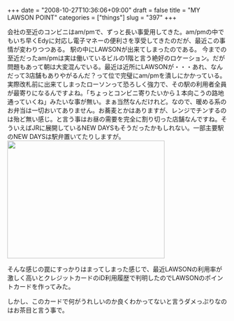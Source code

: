 +++
date = "2008-10-27T10:36:06+09:00"
draft = false
title = "MY LAWSON POINT"
categories = ["things"]
slug = "397"
+++

会社の至近のコンビニはam/pmで、ずっと長い事愛用してきた。am/pmの中でもいち早くEdyに対応し電子マネーの便利さを享受してきたのだが、最近この事情が変わりつつある。
駅の中にLAWSONが出来てしまったのである。
今までの至近だったam/pmは実は働いているビルの1階と言う絶好のロケーション。だが問題もあって朝は大変混んでいる。最近は近所にLAWSONが・・・あれ、なんだって3店舗もありやがるんだ？って位で完璧にam/pmを潰しにかかっている。
実際改札前に出来てしまったローソンって恐ろしく強力で、その駅の利用者全員が最寄りになるんですよね。「ちょっとコンビニ寄りたいから１本向こうの路地通っていくね」みたいな事が無い。まぁ当然なんだけれど。なので、暖める系のお弁当は一切おいてありません。お蕎麦とかはありますが、レンジでチンするのは殆ど無い感じ。と言う事はお昼の需要を完全に割り切った店舗なんですね。そういえばJRに展開しているNEW DAYSもそうだったかもしれない。一部主要駅のNEW DAYSは駅弁置いてたりしますが。
<img src="/images/2008/10/r0010415-s.jpg" width="360" height="270" alt="" />

そんな感じの罠にすっかりはまってしまった感じで、最近LAWSONの利用率が激しく高いとクレジットカードのiD利用履歴で判明したのでLAWSONのポイントカードを作ってみた。

しかし、このカードで何がうれしいのか良くわかってないと言うダメっぷりなのはお茶目と言う事で。

